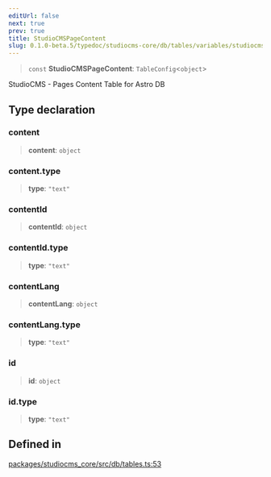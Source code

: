 ```yaml
---
editUrl: false
next: true
prev: true
title: StudioCMSPageContent
slug: 0.1.0-beta.5/typedoc/studiocms-core/db/tables/variables/studiocmspagecontent
---
```


> `const` **StudioCMSPageContent**: `TableConfig`\<`object`>

StudioCMS - Pages Content Table for Astro DB

## Type declaration

### content

> **content**: `object`

### content.type

> **type**: `"text"`

### contentId

> **contentId**: `object`

### contentId.type

> **type**: `"text"`

### contentLang

> **contentLang**: `object`

### contentLang.type

> **type**: `"text"`

### id

> **id**: `object`

### id.type

> **type**: `"text"`

## Defined in

[packages/studiocms\_core/src/db/tables.ts:53](https://github.com/astrolicious/studiocms/tree/main/packages/studiocms_core/src/db/tables.ts#L53)

